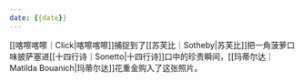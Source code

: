 ```yaml
---
date: {{date}}
---
```

[[喀嚓喀嚓｜Click|喀嚓喀嚓]]捕捉到了[[苏芙比｜Sotheby|苏芙比]]把一角菠萝口味披萨塞进[[十四行诗｜Sonetto|十四行诗]]口中的珍贵瞬间，[[玛蒂尔达｜Matilda Bouanich|玛蒂尔达]]花重金购入了这张照片。